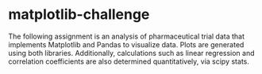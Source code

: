 # matplotlib-challenge
The following assignment is an analysis of pharmaceutical trial data that implements Matplotlib and Pandas to visualize data. Plots are generated using both libraries. Additionally, calculations such as linear regression and correlation coefficients are also determined quantitatively, via scipy stats. 